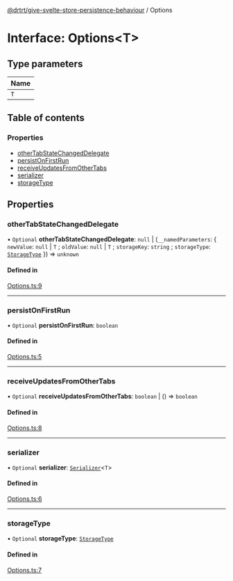 [@drtrt/give-svelte-store-persistence-behaviour](../README.md) / Options

# Interface: Options\<T\>

## Type parameters

| Name |
| :------ |
| `T` |

## Table of contents

### Properties

- [otherTabStateChangedDelegate](Options.md#othertabstatechangeddelegate)
- [persistOnFirstRun](Options.md#persistonfirstrun)
- [receiveUpdatesFromOtherTabs](Options.md#receiveupdatesfromothertabs)
- [serializer](Options.md#serializer)
- [storageType](Options.md#storagetype)

## Properties

### otherTabStateChangedDelegate

• `Optional` **otherTabStateChangedDelegate**: ``null`` \| (`__namedParameters`: \{ `newValue`: ``null`` \| `T` ; `oldValue`: ``null`` \| `T` ; `storageKey`: `string` ; `storageType`: [`StorageType`](../enums/StorageType.md)  }) => `unknown`

#### Defined in

[Options.ts:9](https://github.com/drtrt-org/give-svelte-store-persistence-behaviour/blob/865030d/src/Options.ts#L9)

___

### persistOnFirstRun

• `Optional` **persistOnFirstRun**: `boolean`

#### Defined in

[Options.ts:5](https://github.com/drtrt-org/give-svelte-store-persistence-behaviour/blob/865030d/src/Options.ts#L5)

___

### receiveUpdatesFromOtherTabs

• `Optional` **receiveUpdatesFromOtherTabs**: `boolean` \| () => `boolean`

#### Defined in

[Options.ts:8](https://github.com/drtrt-org/give-svelte-store-persistence-behaviour/blob/865030d/src/Options.ts#L8)

___

### serializer

• `Optional` **serializer**: [`Serializer`](Serializer.md)\<`T`\>

#### Defined in

[Options.ts:6](https://github.com/drtrt-org/give-svelte-store-persistence-behaviour/blob/865030d/src/Options.ts#L6)

___

### storageType

• `Optional` **storageType**: [`StorageType`](../enums/StorageType.md)

#### Defined in

[Options.ts:7](https://github.com/drtrt-org/give-svelte-store-persistence-behaviour/blob/865030d/src/Options.ts#L7)
